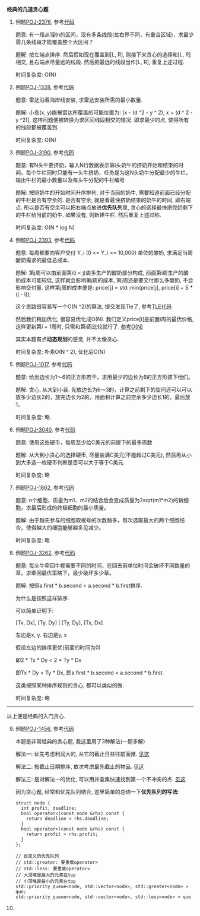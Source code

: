 **经典的几道贪心题**

1. 例题[POJ-2376](https://vjudge.net/problem/POJ-2376), 参考[代码](./POJ-2376.cc)

   题意: 有一段从1到n的区间，现有多条线段(左右界不同，有重合区域)，求最少需几条线段才能覆盖整个大区间？

   题解: 按左端点排序. 然后假如现在覆盖到[L, R], 则接下来贪心的选择和[L, R]相交, 且右端点尽量远的线段. 然后把最远的线段当作[L, R], 重复上述过程.

   时间复杂度: O(N)

2. 例题[POJ-1328](https://vjudge.net/problem/POJ-1328), 参考[代码](./POJ-1328.cc)

   题意: 雷达沿着海岸线安装, 求雷达安装所需的最小数量.

   题解: 小岛(x, y)能被雷达所覆盖的可能位置为: [x - (d ^2 - y ^ 2), x + (d ^ 2 - y ^2)], 这样问题便被转换为求区间线段相交的情况. 即求最少的点, 使得所有的线段都被覆盖到.

   时间复杂度: O(N)

3. 例题[POJ-3190](https://vjudge.net/problem/POJ-3190), 参考[代码](./POJ-3190.cc)

   题意: 有N头牛要挤奶，输入N行数据表示第i头奶牛的挤奶开始和结束的时间，每个牛栏同时只能有一头牛挤奶，任务是为这N头奶牛分配最少的牛栏， 输出牛栏的最小数量以及每头牛分配的牛栏编号

   题解: 按照奶牛的开始时间升序排列, 对于当前的奶牛, 需要知道前面已经分配的牛栏是否有空余的. 是否有空余, 就是看最快挤奶结束的奶牛的时间, 即右端点. 所以是否有空余可以把右端点放进**优先队列**里, 贪心的选择最快挤完奶剩下的牛栏给当前的奶牛. 如果没有, 则新建牛栏. 然后重复上述过称.

   时间复杂度: O(N * log N)

4. 例题[POJ-2393](https://vjudge.net/problem/POJ-2393), 参考[代码](./POJ-2393.cc)

   题意: 每周都要向客户交付 Y_i (0 <= Y_i <= 10,000) 单位的酸奶, 求满足当周酸奶需求的最低总成本.

   题解: 第j周可以由前面第i(i < j)周多生产的酸奶部分构成, 前面第i周生产的酸奶成本可能较低, 这样就会影响第j周的成本, 第j周还是要交付那么多酸奶, 不会影响交付量. 这样第j周的成本便是: price[j] = std::min(price[j], price[i] + S * (j - i));

   这个思路很容易写一个O(N ^2)的算法, 提交发现Tle了, 参考[TLE代码](./POJ-2393-tle.cc)

   然后我们稍加优化, 很容易优化成O(N). 我们定义price[i]是前面i周的最优价格, 这样更新第i + 1周时, 只需和第i周比较就行了. [参考O(N)](./POJ-2393.cc)

   其实本题有点**动态规划**的感觉, 并不太像贪心.

   时间复杂度: 朴素O(N ^ 2), 优化后O(N)

5. 例题[POJ-1017](https://vjudge.net/problem/POJ-1017), 参考[代码](./POJ-1017.cc)

   题意: 给出边长为1～6的正方形若干，求用最少的边长为6的正方形装下他们。

   题解: 贪心, 从大到小装. 先放边长为6～3的，计算之前剩下的空间还可以可以放多少边长2的，放完边长为2的，用面积计算之前空余多少边长1的，最后放1。

   时间复杂度: 略.

6. 例题[POJ-3040](https://vjudge.net/problem/POJ-3040), 参考[代码](./POJ-3040.cc)

   题意: 使用这些硬币，每周至少给C美元的前提下的最多周数

   题解: 从大到小贪心的选择硬币, 尽量装满C美元(不能超过C美元), 然后再从小到大多选一枚硬币判断是否可以大于等于C美元.

   时间复杂度: 略

7. 例题[POJ-1862](https://vjudge.net/problem/POJ-1862), 参考[代码](./POJ-1862.cc)

   题意: n个细胞，质量为m1、m2的结合后会变成质量为2sqrt(m1*m2)的新细胞，求最后形成的终极细胞的最小质量。

   题解: 由于越先参与的细胞取根号的次数越多，每次选取最大的两个细胞结合，使得越大的细胞能够越多见减少。

   时间复杂度: 略

8. 例题[POJ-3262](https://vjudge.net/problem/POJ-3262), 参考[代码](./POJ-3262.cc)

   题意: 每头牛牵回牛棚需要不同的时间，在回去前单位时间会破坏不同数量的草。求牵回最优策略下，最少破坏多少草。

   题解: 按照a.first * b.second < a.second * b.first排序.

   为什么是按照这样排序.

   可以简单证明下:

   [Tx, Dx], [Ty, Dy]    | [Ty, Dy], [Tx, Dx]

   左边是x, y.  右边是y, x

   假设左边的排序更优(前面的时间为0)

   即2 * Tx * Dy < 2 * Ty * Dx

   即Tx * Dy < Ty * Dx, 即a.first * b.second < a.second * b.first.

   这类按照某种排序规则的贪心, 都可以类似的做.

   时间复杂度: 略

---

以上便是经典的入门贪心.

9. 例题[POJ-1456](https://vjudge.net/problem/POJ-1456), 参考[代码](./POJ-1456.cc)

   本题是非常经典的贪心题, 我这里用了3种解法(一题多解)

   解法一: 优先考虑利润大的, 从它的截止日益往前面推. [见这](./POJ-1456.cc)

   解法二: 按截止日期排序, 依次考虑最先截止的物品. [见这](./POJ-1456-solution2.cc)

   解法三: 是对解法一的优化, 可以用并查集快速找到第一个不冲突的点. [见这](https://github.com/OFShare/Algorithm-challenger/blob/master/kuangbin%E4%B8%93%E9%A2%98/%E4%B8%93%E9%A2%98%E4%BA%94_%E5%B9%B6%E6%9F%A5%E9%9B%86/POJ-1456.cc)

   因为贪心题, 经常和优先队列结合, 这里简单的总结一下**优先队列的写法**:

   ```
   struct node {
     int profit, deadline;
     bool operator<(const node &rhs) const {
       return deadline < rhs.deadline;
     }
     bool operator>(const node &rhs) const {
       return profit > rhs.profit; 
     }
   };
   
   // 自定义的优先队列
   // std::greater: 要重载operator>
   // std::less: 要重载operator<
   // 大顶堆是最大的元素在top
   // 小顶堆是最小的元素在top
   std::priority_queue<node, std::vector<node>, std::greater<node> > que;
   std::priority_queue<node, std::vector<node>, std::less<node> > que
   ```

10. 
